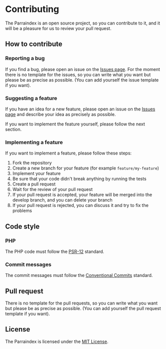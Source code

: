 # Contributing

The Parraindex is an open source project, so you can contribute to it, and it will be a pleasure for us to review
your pull request.

## How to contribute

### Reporting a bug

If you find a bug, please open an issue on the [Issues page](https://github.com/LukaMrt/Parraindex/issues).
For the moment there is no template for the issues, so you can write what you want but please be as precise as possible.
(You can add yourself the issue template if you want).

### Suggesting a feature

If you have an idea for a new feature, please open an issue on the
[Issues page](https://github.com/LukaMrt/Parraindex/issues) and describe your idea as precisely as possible.

If you want to implement the feature yourself, please follow the next section.

### Implementing a feature

If you want to implement a feature, please follow these steps:

1. Fork the repository
2. Create a new branch for your feature (for example `feature/my-feature`)
3. Implement your feature
4. Be sure that your code didn't break anything by running the tests
5. Create a pull request
6. Wait for the review of your pull request
7. If your pull request is accepted, your feature will be merged into the develop branch, and you can delete your branch
8. If your pull request is rejected, you can discuss it and try to fix the problems

## Code style

### PHP

The PHP code must follow the [PSR-12](https://www.php-fig.org/psr/psr-12/) standard.

###  Commit messages

The commit messages must follow the [Conventional Commits](https://www.conventionalcommits.org/en/v1.0.0/) standard.

## Pull request

There is no template for the pull requests, so you can write what you want but please be as precise as possible.
(You can add yourself the pull request template if you want).

## License

The Parraindex is licensed under the [MIT License](LICENSE).
